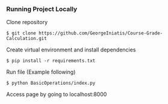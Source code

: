 ### Running Project Locally
Clone repository

`$ git clone https://github.com/GeorgeIniatis/Course-Grade-Calculation.git`

Create virtual environment and install dependencies

`$ pip install -r requirements.txt`

Run file (Example following)

`$ python BasicOperations/index.py`

Access page by going to localhost:8000